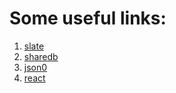 # Some useful links:

1. [slate](https://docs.slatejs.org/)
2. [sharedb](https://share.github.io/sharedb/)
3. [json0](https://github.com/ottypes/json0#summary-of-operations)
4. [react](https://www.reactjs.org)
